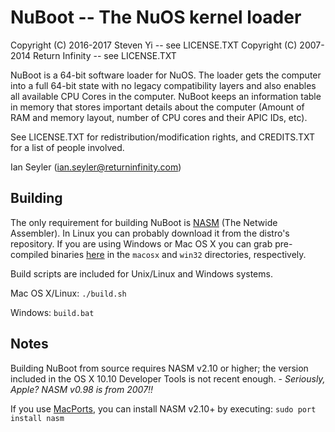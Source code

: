 # NuBoot -- The NuOS kernel loader
Copyright (C) 2016-2017 Steven Yi -- see LICENSE.TXT
Copyright (C) 2007-2014 Return Infinity -- see LICENSE.TXT

NuBoot is a 64-bit software loader for NuOS. The loader gets the computer into a full 64-bit state with no legacy compatibility layers and also enables all available CPU Cores in the computer. NuBoot keeps an information table in memory that stores important details about the computer (Amount of RAM and memory layout, number of CPU cores and their APIC IDs, etc).

See LICENSE.TXT for redistribution/modification rights, and CREDITS.TXT for a list of people involved.

Ian Seyler (ian.seyler@returninfinity.com)


## Building

The only requirement for building NuBoot is [NASM](http://www.nasm.us/) (The Netwide Assembler). In Linux you can probably download it from the distro's repository. If you are using Windows or Mac OS X you can grab pre-compiled binaries [here](http://www.nasm.us/pub/nasm/releasebuilds/2.10.07/) in the `macosx` and `win32` directories, respectively.

Build scripts are included for Unix/Linux and Windows systems.

Mac OS X/Linux: `./build.sh`

Windows: `build.bat`

## Notes

Building NuBoot from source requires NASM v2.10 or higher; the version included in the OS X 10.10 Developer Tools is not recent enough. - *Seriously, Apple? NASM v0.98 is from 2007!!*

If you use [MacPorts](http://www.macports.org), you can install NASM v2.10+ by executing: `sudo port install nasm`

